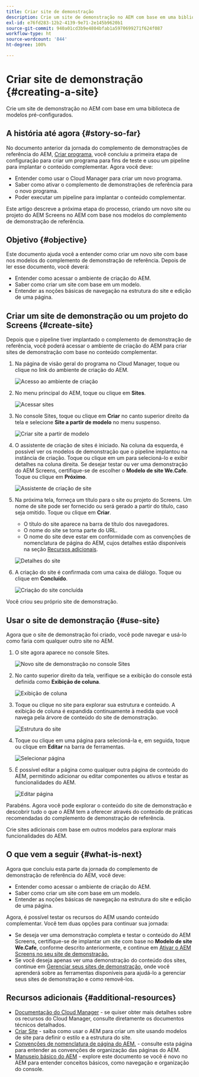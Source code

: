 ```yaml
---
title: Criar site de demonstração
description: Crie um site de demonstração no AEM com base em uma biblioteca de modelos pré-configurados.
exl-id: e76fd283-12b2-4139-9e71-2e145b9620b1
source-git-commit: 940a01cd3b9e4804bfab1a5970699271f624f087
workflow-type: ht
source-wordcount: '844'
ht-degree: 100%

---
```


# Criar site de demonstração {#creating-a-site}

Crie um site de demonstração no AEM com base em uma biblioteca de modelos pré-configurados.

## A história até agora {#story-so-far}

No documento anterior da jornada do complemento de demonstrações de referência do AEM, [Criar programa,](create-program.md) você concluiu a primeira etapa de configuração para criar um programa para fins de teste e usou um pipeline para implantar o conteúdo complementar. Agora você deve:

* Entender como usar o Cloud Manager para criar um novo programa.
* Saber como ativar o complemento de demonstrações de referência para o novo programa.
* Poder executar um pipeline para implantar o conteúdo complementar.

Este artigo descreve a próxima etapa do processo, criando um novo site ou projeto do AEM Screens no AEM com base nos modelos do complemento de demonstração de referência.

## Objetivo {#objective}

Este documento ajuda você a entender como criar um novo site com base nos modelos do complemento de demonstração de referência. Depois de ler esse documento, você deverá:

* Entender como acessar o ambiente de criação do AEM.
* Saber como criar um site com base em um modelo.
* Entender as noções básicas de navegação na estrutura do site e edição de uma página.

## Criar um site de demonstração ou um projeto do Screens {#create-site}

Depois que o pipeline tiver implantado o complemento de demonstração de referência, você poderá acessar o ambiente de criação do AEM para criar sites de demonstração com base no conteúdo complementar.

1. Na página de visão geral do programa no Cloud Manager, toque ou clique no link do ambiente de criação do AEM.

   ![Acesso ao ambiente de criação](assets/access-author.png)

1. No menu principal do AEM, toque ou clique em **Sites**.

   ![Acessar sites](assets/access-sites.png)

1. No console Sites, toque ou clique em **Criar** no canto superior direito da tela e selecione **Site a partir de modelo** no menu suspenso.

   ![Criar site a partir de modelo](assets/create-site-from-template.png)

1. O assistente de criação de sites é iniciado. Na coluna da esquerda, é possível ver os modelos de demonstração que o pipeline implantou na instância de criação. Toque ou clique em um para selecioná-lo e exibir detalhes na coluna direita. Se desejar testar ou ver uma demonstração do AEM Screens, certifique-se de escolher o **Modelo de site We.Cafe**. Toque ou clique em **Próximo**.

   ![Assistente de criação de site](assets/site-creation-wizard.png)

1. Na próxima tela, forneça um título para o site ou projeto do Screens. Um nome de site pode ser fornecido ou será gerado a partir do título, caso seja omitido. Toque ou clique em **Criar**.

   * O título do site aparece na barra de título dos navegadores.
   * O nome do site se torna parte do URL.
   * O nome do site deve estar em conformidade com as convenções de nomenclatura de página do AEM, cujos detalhes estão disponíveis na seção [Recursos adicionais](#additional-resources).

   ![Detalhes do site](assets/site-details.png)

1. A criação do site é confirmada com uma caixa de diálogo. Toque ou clique em **Concluído**.

   ![Criação do site concluída](assets/site-creation-complete.png)

Você criou seu próprio site de demonstração.

## Usar o site de demonstração {#use-site}

Agora que o site de demonstração foi criado, você pode navegar e usá-lo como faria com qualquer outro site no AEM.

1. O site agora aparece no console Sites.

   ![Novo site de demonstração no console Sites](assets/new-demo-site.png)

1. No canto superior direito da tela, verifique se a exibição do console está definida como **Exibição de coluna**.

   ![Exibição de coluna](assets/column-view.png)

1. Toque ou clique no site para explorar sua estrutura e conteúdo. A exibição de coluna é expandida continuamente à medida que você navega pela árvore de conteúdo do site de demonstração.

   ![Estrutura do site](assets/site-structure.png)

1. Toque ou clique em uma página para selecioná-la e, em seguida, toque ou clique em **Editar** na barra de ferramentas.

   ![Selecionar página](assets/select-page.png)

1. É possível editar a página como qualquer outra página de conteúdo do AEM, permitindo adicionar ou editar componentes ou ativos e testar as funcionalidades do AEM.

   ![Editar página](assets/edit-page.png)

Parabéns. Agora você pode explorar o conteúdo do site de demonstração e descobrir tudo o que o AEM tem a oferecer através do conteúdo de práticas recomendadas do complemento de demonstração de referência.

Crie sites adicionais com base em outros modelos para explorar mais funcionalidades do AEM.

## O que vem a seguir {#what-is-next}

Agora que concluiu esta parte da jornada do complemento de demonstração de referência do AEM, você deve:

* Entender como acessar o ambiente de criação do AEM.
* Saber como criar um site com base em um modelo.
* Entender as noções básicas de navegação na estrutura do site e edição de uma página.

Agora, é possível testar os recursos do AEM usando conteúdo complementar. Você tem duas opções para continuar sua jornada:

* Se deseja ver uma demonstração completa e testar o conteúdo do AEM Screens, certifique-se de implantar um site com base no **Modelo de site We.Cafe**, conforme descrito anteriormente, e continue em [Ativar o AEM Screens no seu site de demonstração.](screens.md)
* Se você deseja apenas ver uma demonstração do conteúdo dos sites, continue em [Gerenciar seus sites de demonstração,](manage.md) onde você aprenderá sobre as ferramentas disponíveis para ajudá-lo a gerenciar seus sites de demonstração e como removê-los.

## Recursos adicionais {#additional-resources}

* [Documentação do Cloud Manager](https://experienceleague.adobe.com/docs/experience-manager-cloud-service/onboarding/onboarding-concepts/cloud-manager-introduction.html?lang=pt_BR) - se quiser obter mais detalhes sobre os recursos do Cloud Manager, consulte diretamente os documentos técnicos detalhados.
* [Criar Site](/help/sites-cloud/administering/site-creation/create-site.md) - saiba como usar o AEM para criar um site usando modelos de site para definir o estilo e a estrutura do site.
* [Convenções de nomenclatura de página do AEM.](/help/sites-cloud/authoring/fundamentals/organizing-pages.md#page-name-restrictions-and-best-practices) - consulte esta página para entender as convenções de organização das páginas do AEM.
* [Manuseio básico do AEM](/help/sites-cloud/authoring/getting-started/basic-handling.md) - explore este documento se você é novo no AEM para entender conceitos básicos, como navegação e organização do console.
